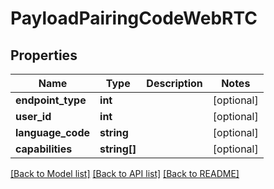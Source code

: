# PayloadPairingCodeWebRTC

## Properties
Name | Type | Description | Notes
------------ | ------------- | ------------- | -------------
**endpoint_type** | **int** |  | [optional] 
**user_id** | **int** |  | [optional] 
**language_code** | **string** |  | [optional] 
**capabilities** | **string[]** |  | [optional] 

[[Back to Model list]](../README.md#documentation-for-models) [[Back to API list]](../README.md#documentation-for-api-endpoints) [[Back to README]](../README.md)


